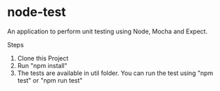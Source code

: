 # node-test
An application to perform unit testing using Node, Mocha and Expect.

Steps

1. Clone this Project
2. Run "npm install"
3. The tests are available in util folder. You can run the test using "npm test" or "npm run test"
